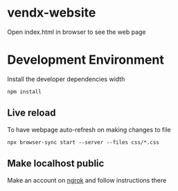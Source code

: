 # vendx-website

Open index.html in browser to see the web page

# Development Environment

Install the developer dependencies width
	
	npm install


## Live reload

To have webpage auto-refresh on making changes to file

	npx browser-sync start --server --files css/*.css


## Make localhost public

Make an account on [ngrok](https://ngrok.com) and follow instructions there


